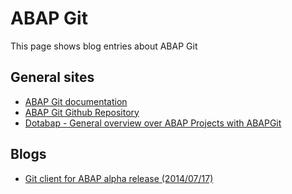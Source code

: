 # ABAP Git

This page shows blog entries about ABAP Git

## General sites

* [ABAP Git documentation](https://docs.abapgit.org/)
* [ABAP Git Github Repository](https://github.com/larshp/abapGit)
* [Dotabap - General overview over ABAP Projects with ABAPGit](https://dotabap.org/)

## Blogs

* [Git client for ABAP alpha release (2014/07/17)](https://blogs.sap.com/2014/07/17/git-client-for-abap-alpha-release/)
